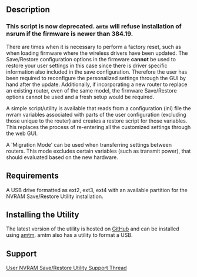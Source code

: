 ## Description #

### This script is now deprecated. `amtm` will refuse installation of nsrum if the firmware is newer than 384.19.

There are times when it is necessary to perform a factory reset, such as when loading firmware where the wireless drivers have been updated.  The Save/Restore configuration options in the firmware **cannot** be used to restore your user settings in this case since there is driver specific information also included in the save configuration.  Therefore the user has been required to reconfigure the personalized settings through the GUI by hand after the update.  Additionally, if incorporating a new router to replace an existing router, even of the same model, the firmware Save/Restore options cannot be used and a fresh setup would be required.

A simple script/utility is available that reads from a configuration (ini) file the nvram variables associated with parts of the user configuration (excluding those unique to the router) and creates a restore script for those variables. This replaces the process of re-entering all the customized settings through the web GUI. 

A 'Migration Mode' can be used when transferring settings between routers. This mode excludes certain variables (such as transmit power), that should evaluated based on the new hardware.

## Requirements ##
A USB drive formatted as ext2, ext3, ext4 with an available partition for the NVRAM Save/Restore Utility installation.

## Installing the Utility ##
The latest version of the utility is hosted on [GitHub](https://github.com/Xentrk/nvram-save-restore-utility) and can be installed using [amtm](https://diversion.ch/amtm.html). amtm also has a utility to format a USB.

## Support ## 
[User NVRAM Save/Restore Utility Support Thread](https://www.snbforums.com/threads/release-nvram-save-restore-utility.61722/)